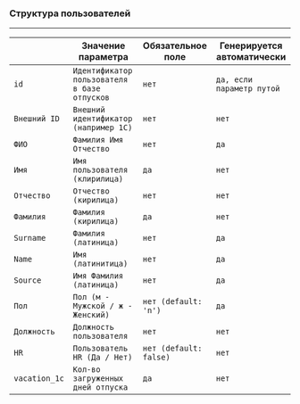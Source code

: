 ### Структура пользователей

---
|             |Значение параметра                           |Обязательное поле     |Генерируется автоматически|
|-------------|---------------------------------------------|----------------------|--------------------------|
|`id`         |`Идентификатор пользователя в базе отпусков` |`нет`                 |`да, если параметр путой` |
|`Внешний ID` |`Внешний идентификатор (например 1С)`        |`нет`                 |`нет`                     |
|`ФИО`        |`Фамилия Имя Отчество`                       |`нет`                 |`да`                      | 
|`Имя`        |`Имя пользователя (клирилица)`               |`да`                  |`нет`                     |
|`Отчество`   |`Отчество (кирилица)`                        |`нет`                 |`нет`                     |
|`Фамилия`    |`Фамилия (кирилица)`                         |`да`                  |`нет`                     |
|`Surname`    |`Фамилия (латиница)`                         |`нет`                 |`да`                      |
|`Name`       |`Имя (латинитица)`                           |`нет`                 |`да`                      |
|`Source`     |`Имя Фамилия (латиница)`                     |`нет`                 |`да`                      |
|`Пол`        |`Пол (м - Мужской / ж - Женский)`            |`нет (default: 'n')`  |`да`                      |
|`Должность`  |`Должность пользователя`                     |`нет`                 |`нет`                     |
|`HR`         |`Пользователь HR (Да / Нет)`                 |`нет (default: false)`|`нет`                     |
|`vacation_1c`|`Кол-во загруженных дней отпуска`            |`да`                  |`нет`                     |